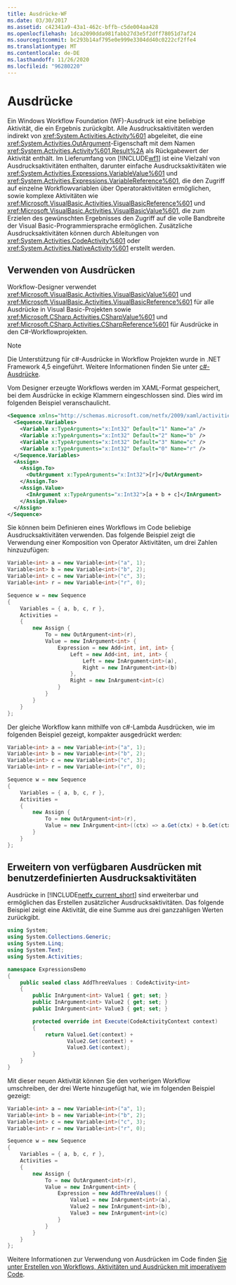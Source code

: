 ```yaml
---
title: Ausdrücke-WF
ms.date: 03/30/2017
ms.assetid: c42341a9-43a1-462c-bffb-c5de004aa428
ms.openlocfilehash: 1dca2090dda981fabb27d3e5f2dff78051d7af24
ms.sourcegitcommit: bc293b14af795e0e999e3304dd40c0222cf2ffe4
ms.translationtype: MT
ms.contentlocale: de-DE
ms.lasthandoff: 11/26/2020
ms.locfileid: "96280220"
---
```

# <a name="expressions"></a>Ausdrücke

Ein Windows Workflow Foundation (WF)-Ausdruck ist eine beliebige Aktivität, die ein Ergebnis zurückgibt. Alle Ausdrucksaktivitäten werden indirekt von <xref:System.Activities.Activity%601> abgeleitet, die eine <xref:System.Activities.OutArgument>-Eigenschaft mit dem Namen <xref:System.Activities.Activity%601.Result%2A> als Rückgabewert der Aktivität enthält. Im Lieferumfang von [!INCLUDE[wf1](../../../includes/wf1-md.md)] ist eine Vielzahl von Ausdrucksaktivitäten enthalten, darunter einfache Ausdrucksaktivitäten wie <xref:System.Activities.Expressions.VariableValue%601> und <xref:System.Activities.Expressions.VariableReference%601>, die den Zugriff auf einzelne Workflowvariablen über Operatoraktivitäten ermöglichen, sowie komplexe Aktivitäten wie <xref:Microsoft.VisualBasic.Activities.VisualBasicReference%601> und <xref:Microsoft.VisualBasic.Activities.VisualBasicValue%601>, die zum Erzielen des gewünschten Ergebnisses den Zugriff auf die volle Bandbreite der Visual Basic-Programmiersprache ermöglichen. Zusätzliche Ausdrucksaktivitäten können durch Ableitungen von <xref:System.Activities.CodeActivity%601> oder <xref:System.Activities.NativeActivity%601> erstellt werden.

## <a name="using-expressions"></a>Verwenden von Ausdrücken

 Workflow-Designer verwendet <xref:Microsoft.VisualBasic.Activities.VisualBasicValue%601> und <xref:Microsoft.VisualBasic.Activities.VisualBasicReference%601> für alle Ausdrücke in Visual Basic-Projekten sowie <xref:Microsoft.CSharp.Activities.CSharpValue%601> und <xref:Microsoft.CSharp.Activities.CSharpReference%601> für Ausdrücke in den C#-Workflowprojekten.

> [!NOTE]
> Die Unterstützung für c#-Ausdrücke in Workflow Projekten wurde in .NET Framework 4,5 eingeführt. Weitere Informationen finden Sie unter [c#-Ausdrücke](csharp-expressions.md).

 Vom Designer erzeugte Workflows werden im XAML-Format gespeichert, bei dem Ausdrücke in eckige Klammern eingeschlossen sind. Dies wird im folgenden Beispiel veranschaulicht.

```xml
<Sequence xmlns="http://schemas.microsoft.com/netfx/2009/xaml/activities" xmlns:x="http://schemas.microsoft.com/winfx/2006/xaml">
  <Sequence.Variables>
    <Variable x:TypeArguments="x:Int32" Default="1" Name="a" />
    <Variable x:TypeArguments="x:Int32" Default="2" Name="b" />
    <Variable x:TypeArguments="x:Int32" Default="3" Name="c" />
    <Variable x:TypeArguments="x:Int32" Default="0" Name="r" />
  </Sequence.Variables>
  <Assign>
    <Assign.To>
      <OutArgument x:TypeArguments="x:Int32">[r]</OutArgument>
    </Assign.To>
    <Assign.Value>
      <InArgument x:TypeArguments="x:Int32">[a + b + c]</InArgument>
    </Assign.Value>
  </Assign>
</Sequence>
```

 Sie können beim Definieren eines Workflows im Code beliebige Ausdrucksaktivitäten verwenden. Das folgende Beispiel zeigt die Verwendung einer Komposition von Operator Aktivitäten, um drei Zahlen hinzuzufügen:

```csharp
Variable<int> a = new Variable<int>("a", 1);
Variable<int> b = new Variable<int>("b", 2);
Variable<int> c = new Variable<int>("c", 3);
Variable<int> r = new Variable<int>("r", 0);

Sequence w = new Sequence
{
    Variables = { a, b, c, r },
    Activities =
    {
        new Assign {
            To = new OutArgument<int>(r),
            Value = new InArgument<int> {
                Expression = new Add<int, int, int> {
                    Left = new Add<int, int, int> {
                        Left = new InArgument<int>(a),
                        Right = new InArgument<int>(b)
                    },
                    Right = new InArgument<int>(c)
                }
            }
        }
    }
};
```

 Der gleiche Workflow kann mithilfe von c#-Lambda Ausdrücken, wie im folgenden Beispiel gezeigt, kompakter ausgedrückt werden:
  
```csharp
Variable<int> a = new Variable<int>("a", 1);
Variable<int> b = new Variable<int>("b", 2);
Variable<int> c = new Variable<int>("c", 3);
Variable<int> r = new Variable<int>("r", 0);

Sequence w = new Sequence
{
    Variables = { a, b, c, r },
    Activities =
    {
        new Assign {
            To = new OutArgument<int>(r),
            Value = new InArgument<int>((ctx) => a.Get(ctx) + b.Get(ctx) + c.Get(ctx))
        }
    }
};
```

## <a name="extending-available-expressions-with-custom-expression-activities"></a>Erweitern von verfügbaren Ausdrücken mit benutzerdefinierten Ausdrucksaktivitäten

 Ausdrücke in [!INCLUDE[netfx_current_short](../../../includes/netfx-current-short-md.md)] sind erweiterbar und ermöglichen das Erstellen zusätzlicher Ausdrucksaktivitäten. Das folgende Beispiel zeigt eine Aktivität, die eine Summe aus drei ganzzahligen Werten zurückgibt.

```csharp
using System;
using System.Collections.Generic;
using System.Linq;
using System.Text;
using System.Activities;

namespace ExpressionsDemo
{
    public sealed class AddThreeValues : CodeActivity<int>
    {
        public InArgument<int> Value1 { get; set; }
        public InArgument<int> Value2 { get; set; }
        public InArgument<int> Value3 { get; set; }

        protected override int Execute(CodeActivityContext context)
        {
            return Value1.Get(context) +
                   Value2.Get(context) +
                   Value3.Get(context);
        }
    }
}
```

 Mit dieser neuen Aktivität können Sie den vorherigen Workflow umschreiben, der drei Werte hinzugefügt hat, wie im folgenden Beispiel gezeigt:

```csharp
Variable<int> a = new Variable<int>("a", 1);
Variable<int> b = new Variable<int>("b", 2);
Variable<int> c = new Variable<int>("c", 3);
Variable<int> r = new Variable<int>("r", 0);

Sequence w = new Sequence
{
    Variables = { a, b, c, r },
    Activities =
    {
        new Assign {
            To = new OutArgument<int>(r),
            Value = new InArgument<int> {
                Expression = new AddThreeValues() {
                    Value1 = new InArgument<int>(a),
                    Value2 = new InArgument<int>(b),
                    Value3 = new InArgument<int>(c)
                }
            }
        }
    }
};
```

 Weitere Informationen zur Verwendung von Ausdrücken im Code finden [Sie unter Erstellen von Workflows, Aktivitäten und Ausdrücken mit imperativem Code](authoring-workflows-activities-and-expressions-using-imperative-code.md).
